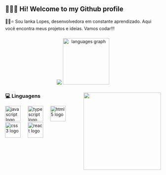 ## 👩🏻‍💻 Hi! Welcome to my Github profile 
✌🏻⭐  Sou Ianka Lopes, desenvolvedora em constante aprendizado. Aqui você encontra meus projetos e ideias. Vamos codar!!!

###

<div align="center">
  <img src="https://github-readme-stats.vercel.app/api?username=iankalps&show_icons=true&hide=contribs,prs&cache_seconds=86400&theme=catppuccin_latte"  />
  <img src="https://github-readme-stats.vercel.app/api/top-langs?username=iankalps&locale=en&hide_title=false&layout=compact&card_width=320&langs_count=5&theme=catppuccin_latte&hide_border=false" height="150" alt="languages graph"  />
</div>

###

<img align="right" height="250" src="https://img1.picmix.com/output/stamp/normal/4/4/1/3/2613144_8dbe2.gif"  />

### 💻 Linguagens

<div align="left">
  <img src="https://cdn.jsdelivr.net/gh/devicons/devicon/icons/javascript/javascript-original.svg" height="50" alt="javascript logo"  />
  <img width="15" />
  <img src="https://cdn.jsdelivr.net/gh/devicons/devicon/icons/typescript/typescript-original.svg" height="50" alt="typescript logo"  />
  <img width="15" />
  <img src="https://cdn.jsdelivr.net/gh/devicons/devicon/icons/html5/html5-original.svg" height="50" alt="html5 logo"  />
  <img width="15" />
  <img src="https://cdn.jsdelivr.net/gh/devicons/devicon/icons/css3/css3-original.svg" height="50" alt="css3 logo"  />
  <img width="15" />
  <img src="https://cdn.jsdelivr.net/gh/devicons/devicon/icons/mysql/mysql-original.svg" height="50" alt="react logo"  />
  <img width="15" />
</div>


###

<br clear="both">
